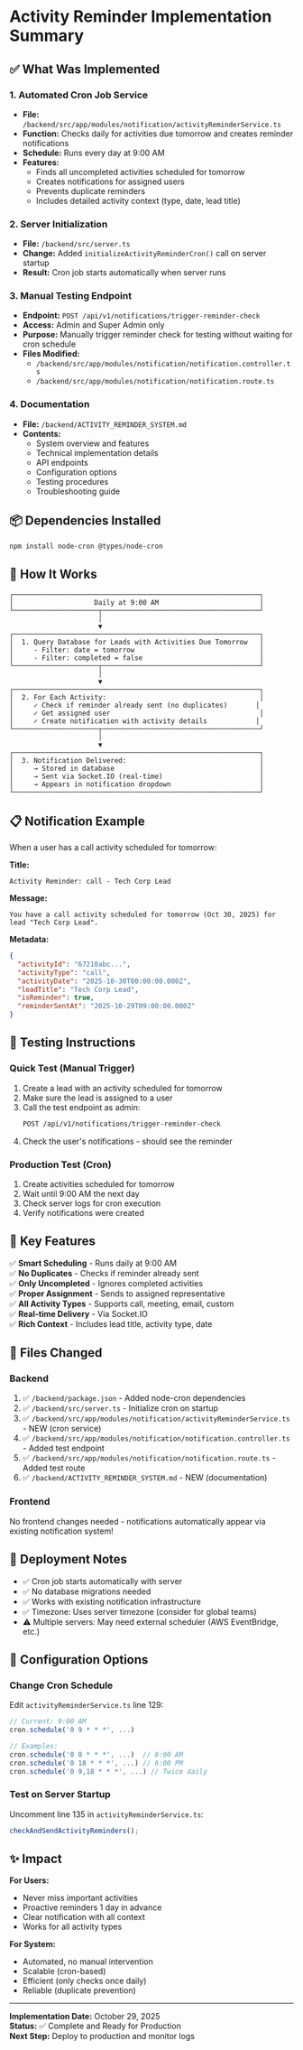 # Activity Reminder Implementation Summary

## ✅ What Was Implemented

### 1. **Automated Cron Job Service**
- **File:** `/backend/src/app/modules/notification/activityReminderService.ts`
- **Function:** Checks daily for activities due tomorrow and creates reminder notifications
- **Schedule:** Runs every day at 9:00 AM
- **Features:**
  - Finds all uncompleted activities scheduled for tomorrow
  - Creates notifications for assigned users
  - Prevents duplicate reminders
  - Includes detailed activity context (type, date, lead title)

### 2. **Server Initialization**
- **File:** `/backend/src/server.ts`
- **Change:** Added `initializeActivityReminderCron()` call on server startup
- **Result:** Cron job starts automatically when server runs

### 3. **Manual Testing Endpoint**
- **Endpoint:** `POST /api/v1/notifications/trigger-reminder-check`
- **Access:** Admin and Super Admin only
- **Purpose:** Manually trigger reminder check for testing without waiting for cron schedule
- **Files Modified:**
  - `/backend/src/app/modules/notification/notification.controller.ts`
  - `/backend/src/app/modules/notification/notification.route.ts`

### 4. **Documentation**
- **File:** `/backend/ACTIVITY_REMINDER_SYSTEM.md`
- **Contents:**
  - System overview and features
  - Technical implementation details
  - API endpoints
  - Configuration options
  - Testing procedures
  - Troubleshooting guide

## 📦 Dependencies Installed
```bash
npm install node-cron @types/node-cron
```

## 🔄 How It Works

```
┌─────────────────────────────────────────────────────────────┐
│                    Daily at 9:00 AM                         │
└─────────────────────┬───────────────────────────────────────┘
                      │
                      ▼
┌─────────────────────────────────────────────────────────────┐
│  1. Query Database for Leads with Activities Due Tomorrow   │
│     - Filter: date = tomorrow                               │
│     - Filter: completed = false                             │
└─────────────────────┬───────────────────────────────────────┘
                      │
                      ▼
┌─────────────────────────────────────────────────────────────┐
│  2. For Each Activity:                                      │
│     ✓ Check if reminder already sent (no duplicates)       │
│     ✓ Get assigned user                                     │
│     ✓ Create notification with activity details            │
└─────────────────────┬───────────────────────────────────────┘
                      │
                      ▼
┌─────────────────────────────────────────────────────────────┐
│  3. Notification Delivered:                                 │
│     → Stored in database                                    │
│     → Sent via Socket.IO (real-time)                        │
│     → Appears in notification dropdown                      │
└─────────────────────────────────────────────────────────────┘
```

## 📋 Notification Example

When a user has a call activity scheduled for tomorrow:

**Title:** 
```
Activity Reminder: call - Tech Corp Lead
```

**Message:**
```
You have a call activity scheduled for tomorrow (Oct 30, 2025) for lead "Tech Corp Lead".
```

**Metadata:**
```json
{
  "activityId": "67210abc...",
  "activityType": "call",
  "activityDate": "2025-10-30T00:00:00.000Z",
  "leadTitle": "Tech Corp Lead",
  "isReminder": true,
  "reminderSentAt": "2025-10-29T09:00:00.000Z"
}
```

## 🧪 Testing Instructions

### Quick Test (Manual Trigger)
1. Create a lead with an activity scheduled for tomorrow
2. Make sure the lead is assigned to a user
3. Call the test endpoint as admin:
   ```bash
   POST /api/v1/notifications/trigger-reminder-check
   ```
4. Check the user's notifications - should see the reminder

### Production Test (Cron)
1. Create activities scheduled for tomorrow
2. Wait until 9:00 AM the next day
3. Check server logs for cron execution
4. Verify notifications were created

## 🎯 Key Features

✅ **Smart Scheduling** - Runs daily at 9:00 AM  
✅ **No Duplicates** - Checks if reminder already sent  
✅ **Only Uncompleted** - Ignores completed activities  
✅ **Proper Assignment** - Sends to assigned representative  
✅ **All Activity Types** - Supports call, meeting, email, custom  
✅ **Real-time Delivery** - Via Socket.IO  
✅ **Rich Context** - Includes lead title, activity type, date  

## 📁 Files Changed

### Backend
1. ✅ `/backend/package.json` - Added node-cron dependencies
2. ✅ `/backend/src/server.ts` - Initialize cron on startup
3. ✅ `/backend/src/app/modules/notification/activityReminderService.ts` - NEW (cron service)
4. ✅ `/backend/src/app/modules/notification/notification.controller.ts` - Added test endpoint
5. ✅ `/backend/src/app/modules/notification/notification.route.ts` - Added test route
6. ✅ `/backend/ACTIVITY_REMINDER_SYSTEM.md` - NEW (documentation)

### Frontend
No frontend changes needed - notifications automatically appear via existing notification system!

## 🚀 Deployment Notes

- ✅ Cron job starts automatically with server
- ✅ No database migrations needed
- ✅ Works with existing notification infrastructure
- ✅ Timezone: Uses server timezone (consider for global teams)
- ⚠️ Multiple servers: May need external scheduler (AWS EventBridge, etc.)

## 🔧 Configuration Options

### Change Cron Schedule
Edit `activityReminderService.ts` line 129:
```typescript
// Current: 9:00 AM
cron.schedule('0 9 * * *', ...)

// Examples:
cron.schedule('0 8 * * *', ...)  // 8:00 AM
cron.schedule('0 18 * * *', ...) // 6:00 PM
cron.schedule('0 9,18 * * *', ...) // Twice daily
```

### Test on Server Startup
Uncomment line 135 in `activityReminderService.ts`:
```typescript
checkAndSendActivityReminders();
```

## ✨ Impact

**For Users:**
- Never miss important activities
- Proactive reminders 1 day in advance
- Clear notification with all context
- Works for all activity types

**For System:**
- Automated, no manual intervention
- Scalable (cron-based)
- Efficient (only checks once daily)
- Reliable (duplicate prevention)

---

**Implementation Date:** October 29, 2025  
**Status:** ✅ Complete and Ready for Production  
**Next Step:** Deploy to production and monitor logs
